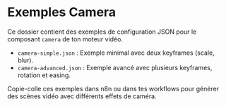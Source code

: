 # Exemples Camera

Ce dossier contient des exemples de configuration JSON pour le composant `camera` de ton moteur vidéo.

- `camera-simple.json` : Exemple minimal avec deux keyframes (scale, blur).
- `camera-advanced.json` : Exemple avancé avec plusieurs keyframes, rotation et easing.

Copie-colle ces exemples dans n8n ou dans tes workflows pour générer des scènes vidéo avec différents effets de caméra.
